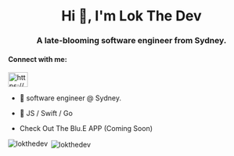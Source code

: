 <h1 align="center">Hi 👋, I'm Lok The Dev</h1>
<h3 align="center">A late-blooming software engineer from Sydney.</h3>

<h4 align="left"> Connect with me: </h4>

<p align="left">
<a href="https://www.linkedin.com/in/lok-lo-8a17b1208/" target="blank"><img align="center" src="https://raw.githubusercontent.com/rahuldkjain/github-profile-readme-generator/master/src/images/icons/Social/linked-in-alt.svg" alt="https://www.linkedin.com/in/l-l-8a17b1208/" height="30" width="40" /></a>
</p>


- 🔭 software engineer @ Sydney.

- 🌱 JS / Swift / Go 

- Check Out The Blu.E APP (Coming Soon)

<p><img align="left" src="https://github-readme-stats.vercel.app/api/top-langs?username=lokthedev&show_icons=true&locale=en&layout=compact" alt="lokthedev" /></p>

<p>&nbsp;<img align="center" src="https://github-readme-stats.vercel.app/api?username=lokthedev&show_icons=true&locale=en" alt="lokthedev" /></p>

